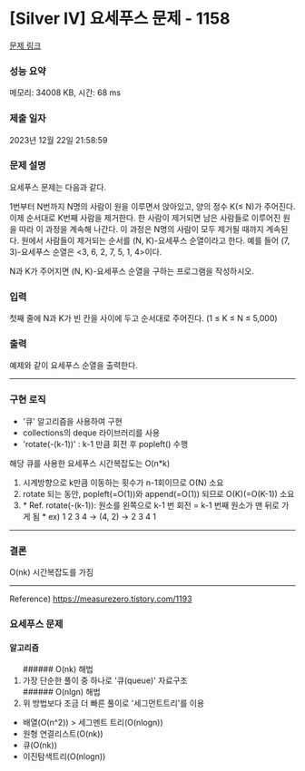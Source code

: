 # [Silver IV] 요세푸스 문제 - 1158 

[문제 링크](https://www.acmicpc.net/problem/1158) 

### 성능 요약

메모리: 34008 KB, 시간: 68 ms

### 제출 일자

2023년 12월 22일 21:58:59

### 문제 설명

<p>요세푸스 문제는 다음과 같다.</p>

<p>1번부터 N번까지 N명의 사람이 원을 이루면서 앉아있고, 양의 정수 K(≤ N)가 주어진다. 이제 순서대로 K번째 사람을 제거한다. 한 사람이 제거되면 남은 사람들로 이루어진 원을 따라 이 과정을 계속해 나간다. 이 과정은 N명의 사람이 모두 제거될 때까지 계속된다. 원에서 사람들이 제거되는 순서를 (N, K)-요세푸스 순열이라고 한다. 예를 들어 (7, 3)-요세푸스 순열은 <3, 6, 2, 7, 5, 1, 4>이다.</p>

<p>N과 K가 주어지면 (N, K)-요세푸스 순열을 구하는 프로그램을 작성하시오.</p>

### 입력 

 <p>첫째 줄에 N과 K가 빈 칸을 사이에 두고 순서대로 주어진다. (1 ≤ K ≤ N ≤ 5,000)</p>

### 출력 
 
 <p>예제와 같이 요세푸스 순열을 출력한다.</p>
 
----------------------------------------------------------------------

### 구현 로직

<ul>
  <li>
    '큐' 알고리즘을 사용하여 구현
  </li>
  <li>
    collections의 deque 라이브러리를 사용
  </li>
  <li>
    'rotate(-(k-1))' : k-1 만큼 회전 후 popleft() 수행
  </li>
</ul>

<p>해당 큐를 사용한 요세푸스 시간복잡도는 O(n*k)</p>
<ol>
 <li>
  시계방향으로 k만큼 이동하는 횟수가 n-1회이므로 O(N) 소요
 </li>
 <li>
  rotate 되는 동안, popleft(=O(1))와 append(=O(1)) 되므로 O(K)(=O(K-1)) 소요 
 </li>
 <li>
  * Ref. rotate(-(k-1)): 원소를 왼쪽으로 k-1 번 회전 = k-1 번째 원소가 맨 뒤로 가게 됨
  * ex) 1 2 3 4  -> (4, 2) -> 2 3 4 1 
 </li>
</ol>

---------------------------------------------------------------------

### 결론 
<p>O(nk) 시간복잡도를 가짐</p>

--------------------------------------------------------------------
Reference) https://measurezero.tistory.com/1193

### 요세푸스 문제

#### 알고리즘
<ol>
###### O(nk) 해법
<li>가장 단순한 풀이 중 하나로 '큐(queue)' 자료구조</li>
 ######  O(nlgn) 해법
 <li>위 방법보다 조금 더 빠른 풀이로 '세그먼트트리'를 이용</li>
</ol>
<ul>
 <li>배열(O(n^2)) > 세그멘트 트리(O(nlogn))</li>
 <li>원형 연결리스트(O(nk))</li>
 <li>큐(O(nk))</li>
 <li>이진탐색트리(O(nlogn))</li>
</ul>


